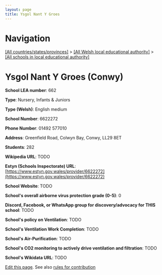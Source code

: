 ```yaml
---
layout: page
title: Ysgol Nant Y Groes
---
```

# Navigation

[[All countries/states/provinces]](../../..) > [[All Welsh local educational authority]](../..) > [[All schools in local educational authority]](..)

# Ysgol Nant Y Groes (Conwy)

**School LEA number**: 662

**Type**: Nursery, Infants & Juniors

**Type (Welsh)**: English medium

**School Number**: 6622272

**Phone Number**: 01492 577010

**Address**: Greenfield Road, Colwyn Bay, Conwy, LL29 8ET

**Students**: 282

**Wikipedia URL**: TODO

**Estyn (Schools Inspectorate) URL**: [https://www.estyn.gov.wales/provider/6622272](https://www.estyn.gov.wales/provider/6622272)

**School Website**: TODO

**School's overall airborne virus protection grade (0-5)**: 0

**Discord, Facebook, or WhatsApp group for discovery/advocacy for THIS school**: TODO

**School's policy on Ventilation**: TODO

**School's Ventilation Work Completion**: TODO

**School's Air-Purification**: TODO

**School's CO2 monitoring to actively drive ventilation and filtration**: TODO

**School's Wikidata URL**: TODO




[Edit this page](https://github.com/ventilate-schools/Wales/edit/prif/./Conwy/Ysgol_Nant_Y_Groes.md). See also [rules for contribution](../../../contribution-rules/)